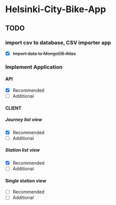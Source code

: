 # Helsinki-City-Bike-App

## TODO

### import csv to database, CSV importer app

- [x] ~~Import data to MongoDB Atlas~~

### Implement Application

#### API

- [x] Recommended
- [ ] Additional

#### CLIENT

##### Journey list view

- [x] Recommended
- [ ] Additional

##### Station list view

- [x] Recommended
- [ ] Additional

#### Single station view

- [ ] Recommended
- [ ] Additional
